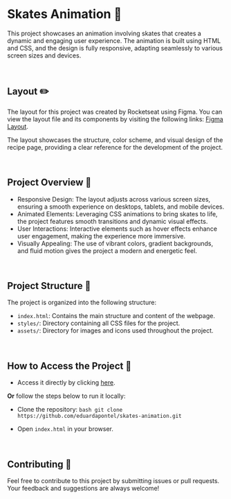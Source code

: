 # Skates Animation 🎨
This project showcases an animation involving skates that creates a dynamic and engaging user experience. The animation is built using HTML and CSS, and the design is fully responsive, adapting seamlessly to various screen sizes and devices.

<br>

## Layout ✏️

The layout for this project was created by Rocketseat using Figma. You can view the layout file and its components by visiting the following links: [Figma Layout](https://www.figma.com/community/file/1379866810042169871/lp-de-patins-animada).

The layout showcases the structure, color scheme, and visual design of the recipe page, providing a clear reference for the development of the project.

<br>

## Project Overview 📝
- Responsive Design: The layout adjusts across various screen sizes, ensuring a smooth experience on desktops, tablets, and mobile devices.
- Animated Elements: Leveraging CSS animations to bring skates to life, the project features smooth transitions and dynamic visual effects.
- User Interactions: Interactive elements such as hover effects enhance user engagement, making the experience more immersive.
- Visually Appealing: The use of vibrant colors, gradient backgrounds, and fluid motion gives the project a modern and energetic feel.

<br>

## Project Structure 📂
The project is organized into the following structure:

- `index.html`: Contains the main structure and content of the webpage.
- `styles/`: Directory containing all CSS files for the project.
- `assets/`: Directory for images and icons used throughout the project.

<br>

## How to Access the Project 🚀

- Access it directly by clicking [here](https://eduardapontel.github.io/skates-animation/).

**Or** follow the steps below to run it locally:

- Clone the repository:
   ```bash git clone https://github.com/eduardapontel/skates-animation.git```

- Open `index.html` in your browser.

<br>

## Contributing 🤝

Feel free to contribute to this project by submitting issues or pull requests. Your feedback and suggestions are always welcome!
